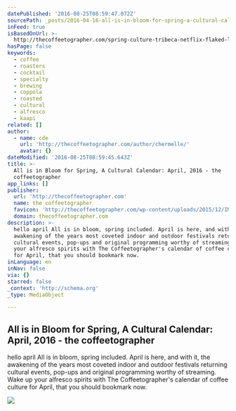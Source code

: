 ```yaml
---
datePublished: '2016-08-25T08:59:47.072Z'
sourcePath: _posts/2016-04-16-all-is-in-bloom-for-spring-a-cultural-calendar-april-2016.md
inFeed: true
isBasedOnUrl: >-
  http://thecoffeetographer.com/spring-culture-tribeca-netflix-flaked-lic-flea-kappi-cafe-coffee-blogger-april-2016/
hasPage: false
keywords:
  - coffee
  - roasters
  - cocktail
  - specialty
  - brewing
  - coppola
  - roasted
  - cultural
  - alfresco
  - kaapi
related: []
author:
  - name: cde
    url: 'http://thecoffeetographer.com/author/chermelle/'
    avatar: {}
dateModified: '2016-08-25T08:59:45.643Z'
title: >-
  All is in Bloom for Spring, A Cultural Calendar: April, 2016 - the
  coffeetographer
app_links: []
publisher:
  url: 'http://thecoffeetographer.com'
  name: the coffeetographer
  favicon: 'http://thecoffeetographer.com/wp-content/uploads/2015/12/IMG_7153.jpg'
  domain: thecoffeetographer.com
description: >-
  hello april All is in bloom, spring included. April is here, and with it, the
  awakening of the years most coveted indoor and outdoor festivals returning
  cultural events, pop-ups and original programming worthy of streaming. Wake up
  your alfresco spirits with The Coffeetographer's calendar of coffee culture
  for April, that you should bookmark now.
inLanguage: en
inNav: false
via: {}
starred: false
_context: 'http://schema.org'
_type: MediaObject

---
```

<article style=""><h1>All is in Bloom for Spring, A Cultural Calendar: April, 2016 - the coffeetographer</h1><p>hello april All is in bloom, spring included. April is here, and with it, the awakening of the years most coveted indoor and outdoor festivals returning cultural events, pop-ups and original programming worthy of streaming. Wake up your alfresco spirits with The Coffeetographer's calendar of coffee culture for April, that you should bookmark now.</p><img src="http://thecoffeetographer.com/wp-content/uploads/2016/04/image2.jpeg" /></article>